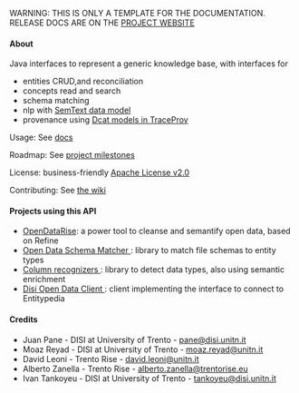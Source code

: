 <p class="jedoc-to-strip">
WARNING: THIS IS ONLY A TEMPLATE FOR THE DOCUMENTATION. <br/>
RELEASE DOCS ARE ON THE <a href="http://opendatatrentino.github.io/openentity-api/" target="_blank">PROJECT WEBSITE</a>
</p>

#### About

Java interfaces to represent a generic knowledge base, with interfaces for 

* entities CRUD,and reconciliation
* concepts read and search
* schema matching
* nlp with <a href="https://github.com/opendatatrentino/semtext" target="_blank">SemText data model</a>
* provenance using <a href="https://github.com/opendatatrentino/traceprov" target="_blank">Dcat models in TraceProv</a>

Usage: See [docs](docs)

Roadmap: See <a href="../../milestones" target="_blank">project milestones</a>

License: business-friendly <a href="LICENSE.txt" target="_blank">Apache License v2.0</a>

Contributing: See <a href="../../wiki" target="_blank">the wiki</a>


#### Projects using this API

* <a href="https://github.com/opendatatrentino/OpenDataRise" target="_blank"> OpenDataRise</a>: a power tool to cleanse and semantify open data, based on Refine
* <a href="https://github.com/opendatatrentino/opendata-schema-matcher" target="_blank"> Open Data Schema Matcher </a>: library to match file schemas to entity types
* <a href="https://github.com/opendatatrentino/column-recognizers" target="_blank"> Column recognizers </a>: library to detect data types, also using semantic enrichment
* <a href="https://github.com/opendatatrentino/disi-open-data-client" target="_blank"> Disi Open Data Client </a>: client implementing the interface to connect to Entitypedia


#### Credits


* Juan Pane - DISI at University of Trento - pane@disi.unitn.it
* Moaz Reyad - DISI at University of Trento - moaz.reyad@unitn.it
* David Leoni - Trento Rise - david.leoni@unitn.it
* Alberto Zanella - Trento Rise - alberto.zanella@trentorise.eu
* Ivan Tankoyeu - DISI at University of Trento - tankoyeu@disi.unitn.it
